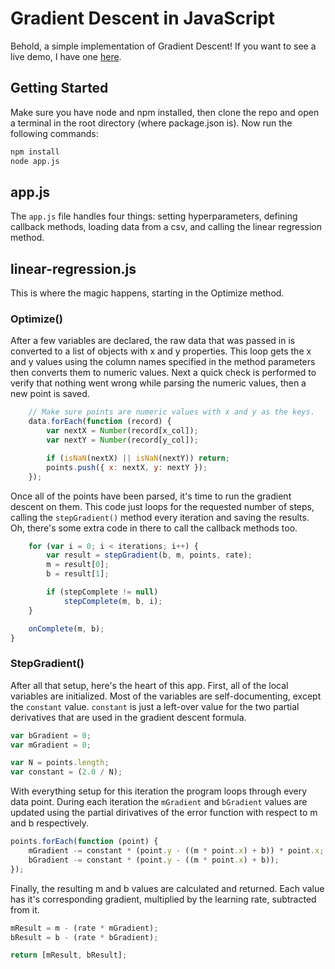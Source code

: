 ﻿# Gradient Descent in JavaScript

Behold, a simple implementation of Gradient Descent! If you want to see a live demo, 
I have one [here](https://codepen.io/theBenForce/details/jwwEvb).

## Getting Started
Make sure you have node and npm installed, then clone the repo and open a terminal in the 
root directory (where package.json is). Now run the following commands:
```bash
npm install
node app.js
```

## app.js

The `app.js` file handles four things: setting hyperparameters, defining callback methods, 
loading data from a csv, and calling the linear regression method. 

## linear-regression.js
This is where the magic happens, starting in the Optimize method. 

### Optimize()
After a few variables are declared, the raw data that was passed in is converted to a list 
of objects with x and y properties. This loop gets the x and y values using the column names 
specified in the method parameters then converts them to numeric values. Next a quick check 
is performed to verify that nothing went wrong while parsing the numeric values, then a new 
point is saved.
```javascript
    // Make sure points are numeric values with x and y as the keys.
    data.forEach(function (record) {
        var nextX = Number(record[x_col]);
        var nextY = Number(record[y_col]);

        if (isNaN(nextX) || isNaN(nextY)) return;
        points.push({ x: nextX, y: nextY });
    });
```
   
Once all of the points have been parsed, it's time to run the gradient descent on them. This
code just loops for the requested number of steps, calling the ```stepGradient()``` method
every iteration and saving the results. Oh, there's some extra code in there to call the callback
methods too.
```javascript 
    for (var i = 0; i < iterations; i++) {
        var result = stepGradient(b, m, points, rate);
        m = result[0];
        b = result[1];

        if (stepComplete != null)
            stepComplete(m, b, i);
    }

    onComplete(m, b);
}
```

### StepGradient()
After all that setup, here's the heart of this app. First, all of the local variables are
initialized. Most of the variables are self-documenting, except the ```constant``` value.
```constant``` is just a left-over value for the two partial derivatives that are used
in the gradient descent formula.
```javascript
var bGradient = 0;
var mGradient = 0;

var N = points.length;
var constant = (2.0 / N);
```

With everything setup for this iteration the program loops through every data point. During
each iteration the ```mGradient``` and ```bGradient``` values are updated using the 
partial dirivatives of the error function with respect to m and b respectively.
```javascript
points.forEach(function (point) {
    mGradient -= constant * (point.y - ((m * point.x) + b)) * point.x;
    bGradient -= constant * (point.y - ((m * point.x) + b));
});
```

Finally, the resulting m and b values are calculated and returned. Each value has it's
corresponding gradient, multiplied by the learning rate, subtracted from it.
```javascript
mResult = m - (rate * mGradient);
bResult = b - (rate * bGradient);

return [mResult, bResult];
```
